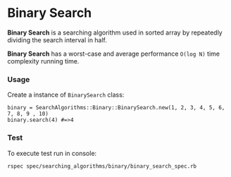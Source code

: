 # Binary Search


**Binary Search** is a searching algorithm used in sorted array by repeatedly dividing the search 
interval in half.

**Binary Search** has a worst-case and average performance `O(log N)` time complexity running time. 

### Usage

Create a instance of `BinarySearch` class:

    binary = SearchAlgorithms::Binary::BinarySearch.new(1, 2, 3, 4, 5, 6, 7, 8, 9 , 10)
    binary.search(4) #=>4


### Test

To execute test run in console:

    rspec spec/searching_algorithms/binary/binary_search_spec.rb
